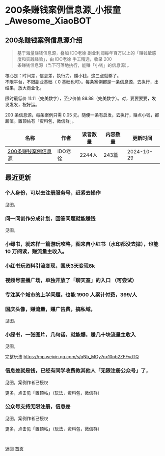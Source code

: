 # 200条赚钱案例信息源_小报童_Awesome_XiaoBOT

## 200条赚钱案例信息源介绍
> 基于海量赚钱信息源，叠加 IDO老徐 副业利润每年百万以上的「赚钱敏感度和实践经验」，由 IDO老徐 手工精选，收录 200  
条赚钱信息源（当下可落地执行，能赚「小钱」的信息源）。    
    
核心是：时间差，信息差，执行力。赚小钱，这三点就够了。    
不限平台，不限副业基础（ 0 基础也可）。每条案例都是一条信息源，去执行，出结果，放大商业化。    
    
限时最低价 11.11（完美数字），至少价值 88.88（完美数字）。对，要要要要，发发发发，祝好运。    
    
200 条信息源，每条案例只需 0.05 元。随便一条有启发，去执行，赚点小钱，都超值。置顶帖有「资料包，微信群」。  
  


|名称|作者|读者数量|内容数量|更新时间|
|---|---|---|---|---|
|[200条赚钱案例信息源](https://xiaobot.net/p/xinxi?refer=9c3f1c95-a052-465a-9902-f6d75080262a)|IDO老徐|2244人|243篇|2024-10-29|

## 最近更新
### 个人身份，可以去注册服务号，赶紧去操作

见图，

### 问一问创作分成计划，回答问题就能赚钱

见图，

### 小绿书，就这样一篇游玩攻略，图来自小红书（水印都没去掉），也能 10 万阅读，赚流量主收入。

### 小红书玩资料引流变现，国庆3天变现6k

### 视频号直播广场，单独开放了「聊天室」的入口 （可尝试）

### 专注某个城市的上学问题，也能 1900 人累计付费，399/人

### 国庆头像，赚流量，赚广告费，搞私域，

见图，

### 小绿书，一张图片，几句话，就能爆，赚几十块流量主收入

见图，

完整玩法 https://mp.weixin.qq.com/s/qNb_MOy7nx10pb2ZFFvdTQ

### 信息差就是钱，已经有同学收费教其他人「无限注册公众号」了，

见图，案例作者已授权

更多，点击见「置顶帖」（玩法，资料包，微信群）

### 公众号支持无限注册，信息差

见图，案例作者已授权

更多，点击见「置顶帖」（玩法，资料包，微信群）


<a href="https://github.com/Reno9527/awesome-xiaobot" style="color: white; text-decoration: none;">awesome-xiaobot</a>

返回 [首页](../README.md)
